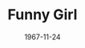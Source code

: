 ---
title: Funny Girl
date: 1967-11-24
closing_date: 1967-12-09
layout: productions
featured_image:
image_caption:
image_credit:
playbill:
Theatre: Theatre Jacksonville
Venue: Little Theatre
cast:
- Fanny Brice: Thelma Baker
- John: Jeff Campbell
- Emma: Jeannie Marks
- Piano Player: Bob Fahringer
- Mrs. Brice: Terry McIntire
- Mrs. Strakosh: Lyn Lazarus
- Mrs. Meeker: Marge Rocca
- Mrs. O'Malley: Irene Walsh
- Tom Keeney: Ernest Goldsmith
- Eddie Ryan: Frank Spolar
- Cornet Player: Don Thompson
- Polly: Jinny Kordek
- Bubbles: Loretta Dingman
- Vera: Harriet Miltenberg
- Maude: Jan Brown
- Nick Arnstein: Jimtom Richardson
- Show Girl:
  - Maria Alarcon
  - Christa Long
- Keeny Boy:
  - Nolan Dingman
  - Conrad Peterson
  - Mike Ryan
  - Richard Welch
- Florenz Ziegfeld: Don Stevenson
- Mimsey: Pattie McFetrich
- Ziegfield Tenor:
  - Bobby W. Tullos
  - Jim Pitts
- Ziegfield Dancer: Nolan Dingman
- Paul: Tom Green
- Jenny: Maria Alarcon
- Mr. Renaldi: Bill Forsythe
- Stagehand:
  - Al Gimbel
  - Sidney Backer
  - Bill Forsythe
  - Tom Green
  - Mike Ryan
  - Ham Waddell
- Show Girl, Show Boy, or Neighbor:
  - Maria Alarcon
  - Debbie Brosche
  - Jan Brown
  - Lark Brown
  - Loretta Dingman
  - Nolan Dingman
  - Bill Forsythe
  - Tom Green
  - Jinny Kordek
  - Christa Long
  - Pattie McFetrich
  - Harriet Miltenberg
  - Betty Paul
  - Conrad Peterson
  - Mike Ryan
  - Louise Webster
  - Richard Welch
crew:
- Director: Robert Knowles
- Musical Director: Rosalind McCall
- Choreographer: Frank Spolar
- Designer: Phil Fitzpatrick
- Septet and Strings: Lee Toney
- Stage Manager: Marshall Grauer
- Assistant Stage Manager:
  - Sidney Backer
  - Al Gimbel
- Costume Head: Gwen Nearhoof
- Costumes:
  - Gert Berman
  - Nancy Fitzpatrick
  - Nancy Knowles
  - Tootsie Backer
  - Annette Grauer
- Property Head: Gladys Dale
- Properties:
  - Katherine Smith
  - Esther Barnes
  - Carol Lucas
  - Helen Roberts
  - Judy Pryor
  - Pamela Nearhoof
  - Helga Liliskis
- Make-up:
  - Terry McIntire
  - Annette Grauer
  - Gladys Witten
  - Marshall Grauer
- Lighting:
  - Hal Nearhoof
  - Peggy Miller
- Follow Spot:
  - Ellen Black
  - Jane Boyd
- Set Construction:
  - Carol Lucas
  - Andy Liliskis
  - Ham Waddell
  - Jane Boyd
  - Sidney Backer
  - Hal Nearhoof
  - Al Gimbel
  - Nancy Fitzpatrick
  - Nancy Knowles
  - Bill Bacon
- Stage Crew:
  - Sidney Backer
  - Al Gimbel
  - Andy Liliskis
  - Bill Bacon
  - Phil Fitzpatrick
  - Ham Waddell
  - Lauren Murray
- Who's Who Program Notes: Jocelyn Brown
orchestra:
external_links:
---